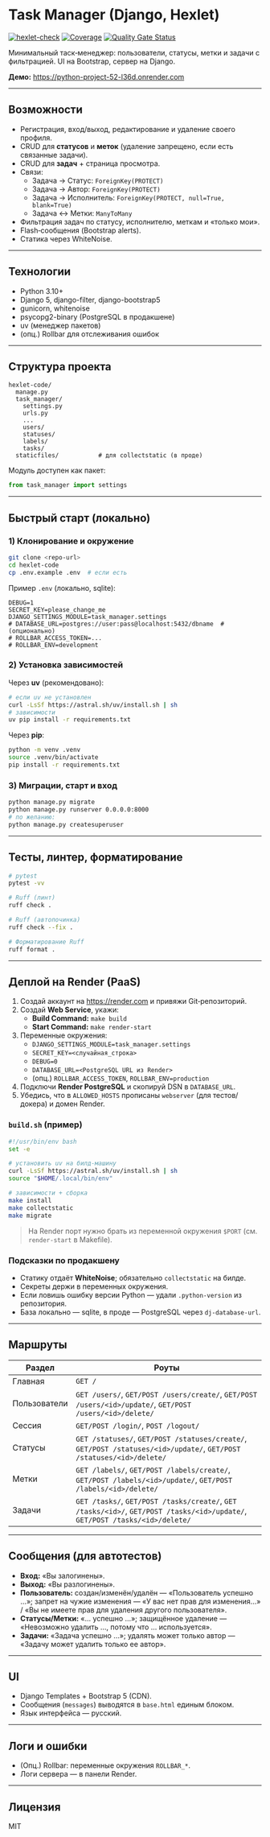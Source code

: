 # Task Manager (Django, Hexlet)

[![hexlet-check](https://github.com/D4rkli/python-project-52/actions/workflows/hexlet-check.yml/badge.svg)](https://github.com/D4rkli/python-project-52/actions/workflows/hexlet-check.yml)
[![Coverage](https://sonarcloud.io/api/project_badges/measure?project=D4rkli_python-project-52&metric=coverage)](https://sonarcloud.io/summary/new_code?id=D4rkli_python-project-52)
[![Quality Gate Status](https://sonarcloud.io/api/project_badges/measure?project=D4rkli_python-project-52&metric=alert_status)](https://sonarcloud.io/summary/new_code?id=D4rkli_python-project-52)

Минимальный таск‑менеджер: пользователи, статусы, метки и задачи с фильтрацией. UI на Bootstrap, сервер на Django.

**Демо:** https://python-project-52-l36d.onrender.com

---

## Возможности

- Регистрация, вход/выход, редактирование и удаление своего профиля.  
- CRUD для **статусов** и **меток** (удаление запрещено, если есть связанные задачи).  
- CRUD для **задач** + страница просмотра.  
- Связи:
  - Задача → Статус: `ForeignKey(PROTECT)`
  - Задача → Автор: `ForeignKey(PROTECT)`
  - Задача → Исполнитель: `ForeignKey(PROTECT, null=True, blank=True)`
  - Задача ↔ Метки: `ManyToMany`
- Фильтрация задач по статусу, исполнителю, меткам и «только мои».
- Flash‑сообщения (Bootstrap alerts).
- Статика через WhiteNoise.

---

## Технологии

- Python 3.10+
- Django 5, django-filter, django-bootstrap5
- gunicorn, whitenoise
- psycopg2-binary (PostgreSQL в продакшене)
- uv (менеджер пакетов)
- (опц.) Rollbar для отслеживания ошибок

---

## Структура проекта

```
hexlet-code/
  manage.py
  task_manager/
    settings.py
    urls.py
    ...
    users/
    statuses/
    labels/
    tasks/
  staticfiles/           # для collectstatic (в проде)
```

Модуль доступен как пакет:

```python
from task_manager import settings
```

---

## Быстрый старт (локально)

### 1) Клонирование и окружение

```bash
git clone <repo-url>
cd hexlet-code
cp .env.example .env  # если есть
```

Пример `.env` (локально, sqlite):

```
DEBUG=1
SECRET_KEY=please_change_me
DJANGO_SETTINGS_MODULE=task_manager.settings
# DATABASE_URL=postgres://user:pass@localhost:5432/dbname  # (опционально)
# ROLLBAR_ACCESS_TOKEN=...
# ROLLBAR_ENV=development
```

### 2) Установка зависимостей

Через **uv** (рекомендовано):

```bash
# если uv не установлен
curl -LsSf https://astral.sh/uv/install.sh | sh
# зависимости
uv pip install -r requirements.txt
```

Через **pip**:

```bash
python -m venv .venv
source .venv/bin/activate
pip install -r requirements.txt
```

### 3) Миграции, старт и вход

```bash
python manage.py migrate
python manage.py runserver 0.0.0.0:8000
# по желанию:
python manage.py createsuperuser
```


---

## Тесты, линтер, форматирование

```bash
# pytest
pytest -vv

# Ruff (линт)
ruff check .

# Ruff (автопочинка)
ruff check --fix .

# Форматирование Ruff
ruff format .
```
---

## Деплой на Render (PaaS)

1. Создай аккаунт на https://render.com и привяжи Git‑репозиторий.  
2. Создай **Web Service**, укажи:
   - **Build Command:** `make build`
   - **Start Command:** `make render-start`
3. Переменные окружения:
   - `DJANGO_SETTINGS_MODULE=task_manager.settings`
   - `SECRET_KEY=<случайная_строка>`
   - `DEBUG=0`
   - `DATABASE_URL=<PostgreSQL URL из Render>`
   - (опц.) `ROLLBAR_ACCESS_TOKEN`, `ROLLBAR_ENV=production`
4. Подключи **Render PostgreSQL** и скопируй DSN в `DATABASE_URL`.  
5. Убедись, что в `ALLOWED_HOSTS` прописаны `webserver` (для тестов/докера) и домен Render.

### `build.sh` (пример)

```bash
#!/usr/bin/env bash
set -e

# установить uv на билд‑машину
curl -LsSf https://astral.sh/uv/install.sh | sh
source "$HOME/.local/bin/env"

# зависимости + сборка
make install
make collectstatic
make migrate
```

> На Render порт нужно брать из переменной окружения `$PORT` (см. `render-start` в Makefile).

### Подсказки по продакшену

- Статику отдаёт **WhiteNoise**; обязательно `collectstatic` на билде.  
- Секреты держи в переменных окружения.  
- Если ловишь ошибку версии Python — удали `.python-version` из репозитория.  
- База локально — sqlite, в проде — PostgreSQL через `dj-database-url`.

---

## Маршруты

| Раздел       | Роуты |
|--------------|-------|
| Главная      | `GET /` |
| Пользователи | `GET /users/`, `GET/POST /users/create/`, `GET/POST /users/<id>/update/`, `GET/POST /users/<id>/delete/` |
| Сессия       | `GET/POST /login/`, `POST /logout/` |
| Статусы      | `GET /statuses/`, `GET/POST /statuses/create/`, `GET/POST /statuses/<id>/update/`, `GET/POST /statuses/<id>/delete/` |
| Метки        | `GET /labels/`, `GET/POST /labels/create/`, `GET/POST /labels/<id>/update/`, `GET/POST /labels/<id>/delete/` |
| Задачи       | `GET /tasks/`, `GET/POST /tasks/create/`, `GET /tasks/<id>/`, `GET/POST /tasks/<id>/update/`, `GET/POST /tasks/<id>/delete/` |

---

## Сообщения (для автотестов)

- **Вход:** «Вы залогинены».  
- **Выход:** «Вы разлогинены».  
- **Пользователь:** создан/изменён/удалён — «Пользователь успешно …»; запрет на чужие изменения — «У вас нет прав для изменения…» / «Вы не имеете прав для удаления другого пользователя».  
- **Статусы/Метки:** «… успешно …»; защищённое удаление — «Невозможно удалить …, потому что … используется».  
- **Задачи:** «Задача успешно …»; удалять может только автор — «Задачу может удалить только ее автор».

---

## UI

- Django Templates + Bootstrap 5 (CDN).
- Сообщения (`messages`) выводятся в `base.html` единым блоком.
- Язык интерфейса — русский.

---

## Логи и ошибки

- (Опц.) Rollbar: переменные окружения `ROLLBAR_*`.
- Логи сервера — в панели Render.

---

## Лицензия

MIT
